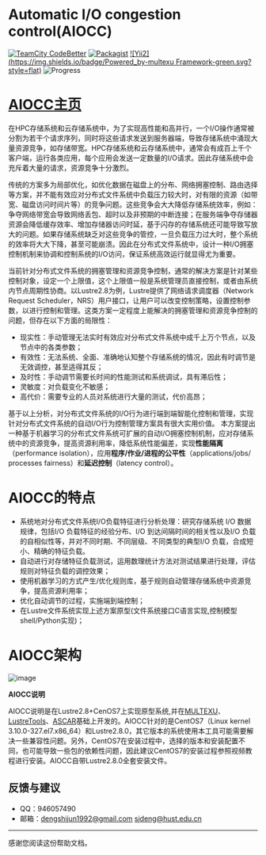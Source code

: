 Automatic I/O congestion control(AIOCC)
=========================
[![TeamCity CodeBetter](https://img.shields.io/teamcity/codebetter/bt428.svg?maxAge=2592000)]()
[![Packagist](https://img.shields.io/packagist/v/symfony/symfony.svg?maxAge=2592000)]()
[![Yii2](https://img.shields.io/badge/Powered_by-multexu Framework-green.svg?style=flat)]()
![Progress](http://progressed.io/bar/80?title=completed )


# [AIOCC主页](http://www.dengshijun.cn/aiocc.jsp)

在HPC存储系统和云存储系统中，为了实现高性能和高并行，一个I/O操作通常被分割为若干个请求序列，同时将这些请求发送到服务器端，导致存储系统中涌现大量资源竞争，如存储带宽。HPC存储系统和云存储系统中，通常会有成百上千个客户端，运行各类应用，每个应用会发送一定数量的I/O请求。因此存储系统中会充斥着大量的请求，资源竞争十分激烈。

传统的方案多为局部优化，如优化数据在磁盘上的分布、网络拥塞控制、路由选择等方案，并不能有效应对分布式文件系统中负载压力较大时，对有限的资源（如带宽、磁盘访问时间片等）的竞争问题。这些竞争会大大降低存储系统效率，例如：争夺网络带宽会导致网络丢包、超时以及非预期的中断连接；在服务端争夺存储器资源会降低缓存效率、增加存储器访问时延，基于闪存的存储系统还可能导致写放大的问题。如果存储系统缺乏对这些竞争的管控，一旦负载压力过大时，整个系统的效率将大大下降，甚至可能崩溃。因此在分布式文件系统中，设计一种I/O拥塞控制机制来协调和控制系统的I/O访问，保证系统高效运行就显得尤为重要。

当前针对分布式文件系统的拥塞管理和资源竞争控制，通常的解决方案是针对某些控制对象，设定一个上限值，这个上限值一般是系统管理员直接控制，或者由系统内节点周期性协商。以Lustre2.8为例，Lustre提供了网络请求调度器（Network Request Scheduler，NRS）用户接口，让用户可以改变控制策略，设置控制参数，以进行控制和管理。这类方案一定程度上能解决的拥塞管理和资源竞争控制的问题，但存在以下方面的局限性：

- 现实性：手动管理无法实时有效应对分布式文件系统中成千上万个节点，以及节点中的各类参数；
- 有效性：无法系统、全面、准确地认知整个存储系统的情况，因此有时调节是无效调控，甚至适得其反；
- 及时性：手动调节需要长时间的性能测试和系统调试，具有滞后性；
- 灵敏度：对负载变化不敏感；
- 高代价：需要专业的人员对系统进行大量的测试，代价高昂；

基于以上分析，对分布式文件系统的I/O行为进行端到端智能化控制和管理，实现针对分布式文件系统的自动I/O行为控制管理方案具有很大实用价值。
本方案提出一种基于机器学习的分布式文件系统可扩展的自动I/O拥塞控制机制，应对存储系统中的资源竞争，提高资源利用率，降低系统性能偏差，实现**性能隔离**（performance isolation），应用**程序/作业/进程的公平性**（applications/jobs/ processes fairness）和**延迟控制**（latency control）。

# AIOCC的特点
- 系统地对分布式文件系统I/O负载特征进行分析处理：研究存储系统 I/O 数据规律，包括I/O 负载特征的经验分布、I/O 到达间隔时间的相关性以及I/O 负载的自相似性等，并对不同时期、不同层级、不同类型的典型I/O 负载，合成短小、精确的特征负载。
- 自动进行对存储特征负载测试，运用数理统计方法对测试结果进行处理，评估规则对特征负载的调控效果；
- 使用机器学习的方式产生/优化规则库，基于规则自动管理存储系统中资源竞争，提高资源利用率；
- 优化自动调节的过程，实施端到端控制；
- 在Lustre文件系统实现上述方案原型(文件系统接口C语言实现,控制模型shell/Python实现)；



# AIOCC架构

![image](https://github.com/ShijunDeng/aiocc/blob/master/source/image/architecture_aiocc.png)

**AIOCC说明**

AIOCC说明是在Lustre2.8+CenOS7上实现原型系统,并在[MULTEXU](https://github.com/ShijunDeng/multexu)、[LustreTools](https://github.com/ShijunDeng/LustreTools)、[ASCAR](https://github.com/mlogic/ascar-lustre-sharp)基础上开发的。AIOCC针对的是CentOS7（Linux kernel 3.10.0-327.el7.x86_64）和Lustre2.8.0，其它版本的系统使用本工具可能需要解决一些兼容性问题。另外，CentOS7在安装过程中，选择的版本和安装配置不同，也可能导致一些包的依赖性问题，因此建议CentOS7的安装过程参照视频教程进行安装。AIOCC自带Lustre2.8.0全套安装文件。
## 反馈与建议
- QQ：946057490
- 邮箱：<dengshijun1992@gmail.com> <sjdeng@hust.edu.cn>

---------
感谢您阅读这份帮助文档。